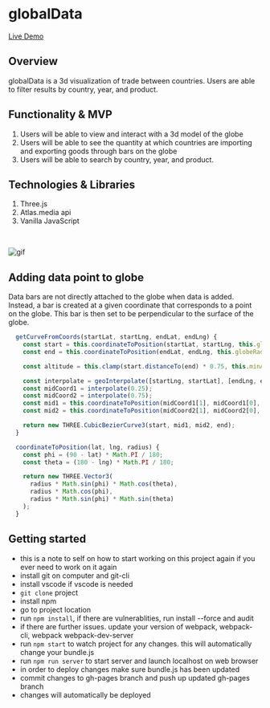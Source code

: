 # globalData

[Live Demo][linky]

[linky]: https://agronv.github.io/globalData/

## Overview 
globalData is a 3d visualization of trade between countries. Users are able to filter results by country, year, and product.

## Functionality & MVP
1. Users will be able to view and interact with a 3d model of the globe 
2. Users will be able to see the quantity at which countries are importing and exporting goods through bars on the globe
3. Users will be able to search by country, year, and product.

## Technologies & Libraries 
1. Three.js
3. Atlas.media api 
4. Vanilla JavaScript

<br/>

![gif](/globey.gif)

## Adding data point to globe
  Data bars are not directly attached to the globe when data is added. Instead,
  a bar is created at a given coordinate that corresponds to a point on the globe.
  This bar is then set to be perpendicular to the surface of the globe.

```javascript
  getCurveFromCoords(startLat, startLng, endLat, endLng) {
    const start = this.coordinateToPosition(startLat, startLng, this.globeRadius);
    const end = this.coordinateToPosition(endLat, endLng, this.globeRadius);

    const altitude = this.clamp(start.distanceTo(end) * 0.75, this.minAltitude, this.maxAltitude);

    const interpolate = geoInterpolate([startLng, startLat], [endLng, endLat]);
    const midCoord1 = interpolate(0.25);
    const midCoord2 = interpolate(0.75);
    const mid1 = this.coordinateToPosition(midCoord1[1], midCoord1[0], this.globeRadius + altitude);
    const mid2 = this.coordinateToPosition(midCoord2[1], midCoord2[0], this.globeRadius + altitude);

    return new THREE.CubicBezierCurve3(start, mid1, mid2, end);
  }

  coordinateToPosition(lat, lng, radius) {
    const phi = (90 - lat) * Math.PI / 180;
    const theta = (180 - lng) * Math.PI / 180;

    return new THREE.Vector3(
      radius * Math.sin(phi) * Math.cos(theta),
      radius * Math.cos(phi),
      radius * Math.sin(phi) * Math.sin(theta)
    );
  }
```

## Getting started
* this is a note to self on how to start working on this project again if you ever need to work on it again
* install git on computer and git-cli
* install vscode if vscode is needed
* `git clone` project
* install npm
* go to project location
* run `npm install`, if there are vulnerablities, run install --force and audit
* if there are further issues. update your version of webpack, webpack-cli, webpack webpack-dev-server
* run `npm start` to watch project for any changes. this will automatically change your bundle.js
* run  `npm run server` to start server and launch localhost on web browser
* in order to deploy changes make sure bundle.js has been updated
* commit changes to gh-pages branch and push up updated gh-pages branch
* changes will automatically be deployed
